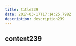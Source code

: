```yaml
---
title: title239
date: 2017-03-17T17:14:25.798Z
description: description239
---
```


## content239
  
